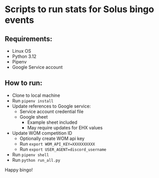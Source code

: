 # Scripts to run stats for Solus bingo events

## Requirements:
- Linux OS 
- Python 3.12
- Pipenv
- Google Service account

## How to run:
- Clone to local machine
- Run ```pipenv install```
- Update references to Google service:
    - Service account credential file
    - Google sheet
        - Example sheet included
        - May require updates for EHX values
- Update WOM competition ID 
    - Optionally create WOM api key
    - Run ```export WOM_API_KEY=XXXXXXXXXX```
    - Run ```export USER_AGENT=discord_username```
- Run ```pipenv shell```
- Run ```python run_all.py```

Happy bingo!

